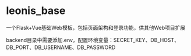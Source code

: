 # leonis_base
一个Flask+Vue基础Web模板，包括页面架构和登录功能，供其他Web项目扩展

backend目录中需要添加.env，配置环境变量：SECRET_KEY、DB_HOST、DB_PORT、DB_USERNAME、DB_PASSWORD
